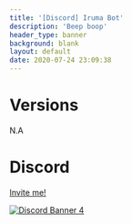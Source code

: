 ```yaml
---
title: '[Discord] Iruma Bot'
description: 'Beep boop'
header_type: banner
background: blank
layout: default
date: 2020-07-24 23:09:38
---
```

# Versions
N.A

# Discord
[Invite me!](https://discord.com/api/oauth2/authorize?client_id=358908882283790337&permissions=8&scope=applications.commands%20bot)

[![Discord Banner 4](https://discordapp.com/api/guilds/735144130484895797/widget.png?style=banner2)](https://discord.gg/M79cK6g)